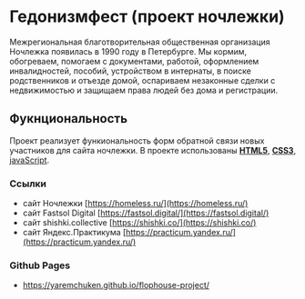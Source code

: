 # Гедонизмфест (проект ночлежки)

Межрегиональная благотворительная общественная организация Ночлежка появилась в 1990 году в Петербурге. Мы кормим, обогреваем, помогаем с документами, работой, оформлением инвалидностей, пособий, устройством в интернаты, в поиске родственников и отъезде домой, оспариваем незаконные сделки с недвижимостью и защищаем права людей без дома и регистрации.

## Фукнциональность

Проект реализует функиональность форм обратной связи новых участников для сайта ночлежки.
В проекте использованы [**HTML5**](http://htmlbook.ru/html5), [**CSS3**](http://htmlbook.ru/css3), [javaScript](http://htmlbook.ru/html5).

### Ссылки

- сайт Ночлежки [https://homeless.ru/](https://homeless.ru/)
- сайт Fastsol Digital [https://fastsol.digital/](https://fastsol.digital/)
- сайт shishki.collective [https://shishki.co/](https://shishki.co/)
- сайт Яндекс.Практикума [https://practicum.yandex.ru/](https://practicum.yandex.ru/)

### Github Pages

- https://yaremchuken.github.io/flophouse-project/
